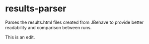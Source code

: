 # results-parser
Parses the results.html files created from JBehave to provide better readability and comparison between runs.

This is an edit.
